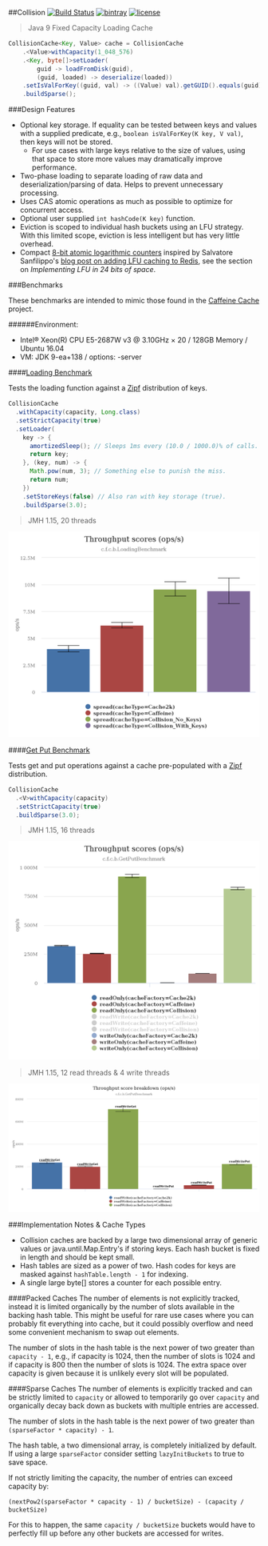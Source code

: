 ##Collision [![Build Status](https://travis-ci.org/jamespedwards42/collision.svg?branch=master)](https://travis-ci.org/jamespedwards42/collision) [![bintray](https://img.shields.io/bintray/v/jamespedwards42/libs/collision.svg)](https://bintray.com/jamespedwards42/libs/collision/_latestVersion) [![license](https://img.shields.io/badge/license-Apache%202-blue.svg)](https://raw.githubusercontent.com/collision/jedipus/master/LICENSE)

> Java 9 Fixed Capacity Loading Cache

```java
CollisionCache<Key, Value> cache = CollisionCache
    .<Value>withCapacity(1_048_576)
    .<Key, byte[]>setLoader(
        guid -> loadFromDisk(guid), 
        (guid, loaded) -> deserialize(loaded))
    .setIsValForKey((guid, val) -> ((Value) val).getGUID().equals(guid))
    .buildSparse();
```

###Design Features
* Optional key storage.  If equality can be tested between keys and values with a supplied predicate, e.g., `boolean isValForKey(K key, V val)`, then keys will not be stored.
  * For use cases with large keys relative to the size of values, using that space to store more values may dramatically improve performance.
* Two-phase loading to separate loading of raw data and deserialization/parsing of data.  Helps to prevent unnecessary processing.
* Uses CAS atomic operations as much as possible to optimize for concurrent access.
* Optional user supplied `int hashCode(K key)` function.
* Eviction is scoped to individual hash buckets using an LFU strategy.  With this limited scope, eviction is less intelligent but has very little overhead.
* Compact [8-bit atomic logarithmic counters](src/main/java/com/fabahaba/collision/cache/LogCounterCache.java#L29) inspired by Salvatore Sanfilippo's [blog post on adding LFU caching to Redis](http://antirez.com/news/109), see the section on _Implementing LFU in 24 bits of space_.

###Benchmarks

These benchmarks are intended to mimic those found in the [Caffeine Cache](https://github.com/ben-manes/caffeine/wiki/Benchmarks) project.

######Environment:
* Intel® Xeon(R) CPU E5-2687W v3 @ 3.10GHz × 20 / 128GB Memory / Ubuntu 16.04
* VM: JDK 9-ea+138 / options: -server

####[Loading Benchmark](src/jmh/java/com/fabahaba/collision/benchmarks/LoadingBenchmark.java)

Tests the loading function against a [Zipf](https://en.wikipedia.org/wiki/Zipf%27s_law) distribution of keys.

```java
CollisionCache
  .withCapacity(capacity, Long.class)
  .setStrictCapacity(true)
  .setLoader(
    key -> {
      amortizedSleep(); // Sleeps 1ms every (10.0 / 1000.0)% of calls.
      return key;
    }, (key, num) -> {
      Math.pow(num, 3); // Something else to punish the miss.
      return num;
    })
    .setStoreKeys(false) // Also ran with key storage (true).
    .buildSparse(3.0);
```

> JMH 1.15, 20 threads

![loading-cache-get-throughput](benchmark/loading-cache-get-throughput.png)

####[Get Put Benchmark](src/jmh/java/com/fabahaba/collision/benchmarks/GetPutBenchmark.java)

Tests get and put operations against a cache pre-populated with a [Zipf](https://en.wikipedia.org/wiki/Zipf%27s_law) distribution.

```java
CollisionCache
  .<V>withCapacity(capacity)
  .setStrictCapacity(true)
  .buildSparse(3.0);
```

> JMH 1.15, 16 threads

![read-only-and-write-only-throughput](benchmark/read-only-and-write-only-throughput.png)

> JMH 1.15, 12 read threads & 4 write threads

![read-write-throughput](benchmark/read-write-throughput.png)


###Implementation Notes & Cache Types
* Collision caches are backed by a large two dimensional array of generic values or java.until.Map.Entry's if storing keys.  Each hash bucket is fixed in length and should be kept small.
* Hash tables are sized as a power of two.  Hash codes for keys are masked against `hashTable.length - 1` for indexing.
* A single large byte[] stores a counter for each possible entry.

####Packed Caches
The number of elements is not explicitly tracked, instead it is limited organically by the number of slots available in the backing hash table.  This might be useful for rare use cases where you can probably fit everything into cache, but it could possibly overflow and need some convenient mechanism to swap out elements.

The number of slots in the hash table is the next power of two greater than `capacity - 1`, e.g., if capacity is 1024, then the number of slots is 1024 and if capacity is 800 then the number of slots is 1024.  The extra space over capacity is given because it is unlikely every slot will be populated.

####Sparse Caches
The number of elements is explicitly tracked and can be strictly limited to `capacity` or allowed to temporarily go over `capacity` and organically decay back down as buckets with multiple entries are accessed.

The number of slots in the hash table is the next power of two greater than `(sparseFactor * capacity) - 1`.

The hash table, a two dimensional array, is completely initialized by default.  If using a large `sparseFactor` consider setting `lazyInitBuckets` to true to save space.

If not strictly limiting the capacity, the number of entries can exceed capacity by:
```
(nextPow2(sparseFactor * capacity - 1) / bucketSize) - (capacity / bucketSize)
```
For this to happen, the same `capacity / bucketSize` buckets would have to perfectly fill up before any other buckets are accessed for writes.
